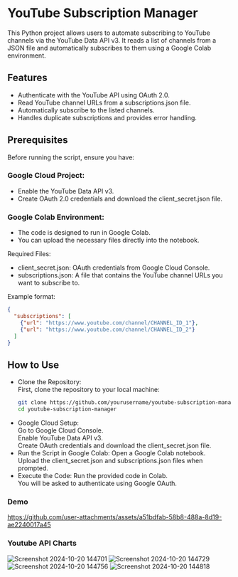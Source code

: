 # YouTube Subscription Manager

This Python project allows users to automate subscribing to YouTube channels via the YouTube Data API v3. It reads a list of channels from a JSON file and automatically subscribes to them using a Google Colab environment.

## Features
* Authenticate with the YouTube API using OAuth 2.0.
* Read YouTube channel URLs from a subscriptions.json file.
* Automatically subscribe to the listed channels.
* Handles duplicate subscriptions and provides error handling.

## Prerequisites
Before running the script, ensure you have:

### Google Cloud Project:

* Enable the YouTube Data API v3.
* Create OAuth 2.0 credentials and download the client_secret.json file.

### Google Colab Environment:

* The code is designed to run in Google Colab.
* You can upload the necessary files directly into the notebook.  

Required Files:

* client_secret.json: OAuth credentials from Google Cloud Console.  
* subscriptions.json: A file that contains the YouTube channel URLs you want to subscribe to.  

Example format:
``` json
{
  "subscriptions": [
    {"url": "https://www.youtube.com/channel/CHANNEL_ID_1"},
    {"url": "https://www.youtube.com/channel/CHANNEL_ID_2"}
  ]
}
```
## How to Use
* Clone the Repository:  
First, clone the repository to your local machine:  
  ```bash
  git clone https://github.com/yourusername/youtube-subscription-manager.git
  cd youtube-subscription-manager
  ```
* Google Cloud Setup:  
Go to Google Cloud Console.  
Enable YouTube Data API v3.  
Create OAuth credentials and download the client_secret.json file.  
* Run the Script in Google Colab:
Open a Google Colab notebook.  
Upload the client_secret.json and subscriptions.json files when prompted.  
* Execute the Code:
Run the provided code in Colab.  
You will be asked to authenticate using Google OAuth.

### Demo
https://github.com/user-attachments/assets/a51bdfab-58b8-488a-8d19-ae2240017a45

### Youtube API Charts
![Screenshot 2024-10-20 144701](https://github.com/user-attachments/assets/45657abb-d052-4a5a-911a-8a46c977350b)
![Screenshot 2024-10-20 144729](https://github.com/user-attachments/assets/b0da72e0-6b00-4c24-8d6f-7658f80dfc2b)
![Screenshot 2024-10-20 144756](https://github.com/user-attachments/assets/cccb3ae3-ac9b-42f2-8ab0-e67f1625b001)
![Screenshot 2024-10-20 144818](https://github.com/user-attachments/assets/33ff96b2-60d3-4b25-a941-f693c1600008)
